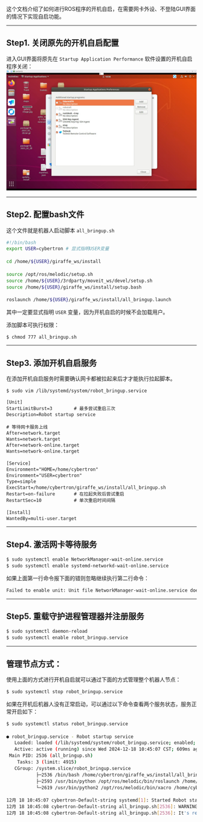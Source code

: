 
这个文档介绍了如何进行ROS程序的开机自启，在需要网卡外设、不登陆GUI界面的情况下实现自启功能。

---
## Step1. 关闭原先的开机自启配置

进入GUI界面将原先在 `Startup Application Performance` 软件设置的开机自启程序关闭：
![开机自启](images/开机自启.png)

----
## Step2. 配置bash文件

这个文件就是机器人启动脚本 `all_bringup.sh`
```bash
#!/bin/bash
export USER=cybertron # 显式指明USER变量

cd /home/${USER}/giraffe_ws/install

source /opt/ros/melodic/setup.sh
source /home/${USER}/3rdparty/moveit_ws/devel/setup.sh
source /home/${USER}/giraffe_ws/install/setup.bash

roslaunch /home/${USER}/giraffe_ws/install/all_bringup.launch
```
其中一定要显式指明 `USER` 变量，因为开机自启的时候不会加载用户。

添加脚本可执行权限：
```shell
$ chmod 777 all_bringup.sh
```

---
## Step3. 添加开机自启服务

在添加开机自启服务时需要确认网卡都被拉起来后才才能执行拉起脚本。
```shell
$ sudo vim /lib/systemd/system/robot_bringup.service
```

```shell
[Unit]
StartLimitBurst=3        # 最多尝试重启三次
Description=Robot startup service

# 等待网卡服务上线
After=network.target
Wants=network.target
After=network-online.target
Wants=network-online.target

[Service]
Environment="HOME=/home/cybertron"
Environment="USER=cybertron"
Type=simple
ExecStart=/home/cybertron/giraffe_ws/install/all_bringup.sh
Restart=on-failure       # 在拉起失败后尝试重启
RestartSec=10            # 单次重启时间间隔

[Install]
WantedBy=multi-user.target
```

---
## Step4. 激活网卡等待服务

```Bash
$ sudo systemctl enable NetworkManager-wait-online.service
$ sudo systemctl enable systemd-networkd-wait-online.service
```

如果上面第一行命令报下面的错则忽略继续执行第二行命令：

```Bash
Failed to enable unit: Unit file NetworkManager-wait-online.service does not exist.
```

---
## Step5. 重载守护进程管理器并注册服务

```Bash
$ sudo systemctl daemon-reload
$ sudo systemctl enable robot_bringup.service
```

---
## 管理节点方式：

使用上面的方式进行开机自启就可以通过下面的方式管理整个机器人节点：

```Bash
$ sudo systemctl stop robot_bringup.service
```

如果在开机后机器人没有正常启动，可以通过以下命令查看两个服务状态，服务正常开启如下：

```Bash
$ sudo systemctl status robot_bringup.service

● robot_bringup.service - Robot startup service
   Loaded: loaded (/lib/systemd/system/robot_bringup.service; enabled; vendor preset: enabled)
   Active: active (running) since Wed 2024-12-18 10:45:07 CST; 609ms ago
 Main PID: 2536 (all_bringup.sh)
    Tasks: 3 (limit: 4915)
   CGroup: /system.slice/robot_bringup.service
           ├─2536 /bin/bash /home/cybertron/giraffe_ws/install/all_bringup.sh
           ├─2593 /usr/bin/python /opt/ros/melodic/bin/roslaunch /home/cybertron/giraffe_ws/install/all_bringup.launch
           └─2619 /usr/bin/python2 /opt/ros/melodic/bin/xacro /home/cybertron/giraffe_ws/install/share/cyber_qgv2_jakazu5_description/urdf/dpgt_robot_ewe.xacro

12月 18 10:45:07 cybertron-Default-string systemd[1]: Started Robot startup service.
12月 18 10:45:08 cybertron-Default-string all_bringup.sh[2536]: WARNING: disk usage in log directory [/home/cybertron/.ros/log] is over 1GB.
12月 18 10:45:08 cybertron-Default-string all_bringup.sh[2536]: It's recommended that you use the 'rosclean' command.
```